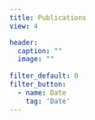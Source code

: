 ```yaml
---
title: Publications
view: 4

header:
  caption: ""
  image: ""
  
filter_default: 0
filter_button:
  - name: Date
    tag: 'Date'
---
```

